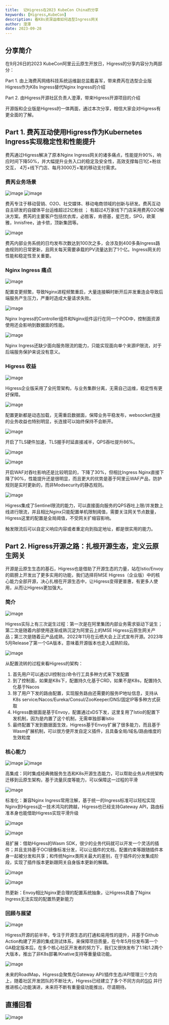 ```yaml
---
title:  记Higress在2023 KubeCon China的分享
keywords: [Higress,KubeCon]
description: 看K8s资深运维如何选型Ingress网关
author: 澄潭
date: 2023-09-28
---
```


## 分享简介

在9月26日的2023 KubeCon阿里云云原生开放日，Higress的分享内容分为两部分：

Part 1. 由上海费芮网络科技系统运维副总监戴喜军，带来费芮在选型企业版Higress作为K8s Ingress替代Nginx Ingress的介绍

Part 2. 由Higress开源社区负责人澄潭，带来Higress开源项目的介绍

开源版和企业版是Higress的一体两面，通过本次分享，相信大家会对Higress有更全面的了解。

## Part 1. 费芮互动使用Higress作为Kubernetes Ingress实现稳定性和性能提升

费芮通过Higress解决了原本Nginx Ingress网关的诸多痛点，性能提升90%，响应时间下降50%，并大幅提升业务入口的稳定及安全性，高效支撑每日1亿+粉丝交互， 4万+线下门店、每月3000万+笔的移动支付需求。

### 费芮业务场景

![image](https://github.com/higress-group/higress-group.github.io/assets/6763318/0d4f761d-1471-49b6-a03c-38b11304262d)
![image](https://github.com/higress-group/higress-group.github.io/assets/6763318/dba8ae2a-93c8-4368-af3d-739f97090d39)

费芮专注于移动营销、O2O、社交媒体、移动电商领域的创新与研发。费芮互动自主研发的自媒体平台运维超过2亿粉丝 ； 有超过4万家线下门店采用费芮O2O解决方案。费芮的主要客户包括优衣库，必胜客，肯德基，星巴克，SPG，欧莱雅，Innisfree，迪卡侬，顶新集团等。

![image](https://github.com/higress-group/higress-group.github.io/assets/6763318/61791bae-b40c-4b90-bc4d-c23bc052911c)

费芮内部业务系统的日均发布次数达到100次之多，会涉及到400多条Ingress路由规则的日常更新，且网关每天需要承载的PV流量达到了1个亿。Ingress网关的性能和稳定性至关重要。

### Nginx Ingress 痛点

![image](https://github.com/higress-group/higress-group.github.io/assets/6763318/1d8a178e-05de-4114-96b3-7d4e11240374)

配置变更频繁，导致Nginx进程频繁重启，大量连接瞬时断开后并发重连会导致后端服务产生压力，严重时造成大量请求失败。

![image](https://github.com/higress-group/higress-group.github.io/assets/6763318/52e6ff5a-7374-4fe9-b001-ff6d3ac97744)

Nginx Ingress的Controller组件和Nginx组件运行在同一个POD中，控制面资源使用还会影响到数据面的性能。

![image](https://github.com/higress-group/higress-group.github.io/assets/6763318/b09a3db4-465b-46b8-8e35-bd274388f143)

Nginx Ingress还缺少面向服务限流的能力，只能实现面向单个来源IP限流，对于后端服务保护来说没有意义。

### Higress 收益

![image](https://github.com/higress-group/higress-group.github.io/assets/6763318/48388f01-7796-4f7d-b7d1-fb7bd1522925)

Higress企业版采用了全托管架构，与业务集群分离，无需自己运维，稳定性有更好保障。

![image](https://github.com/higress-group/higress-group.github.io/assets/6763318/5e689364-fb08-4ec1-9d71-49539da561b8)

配置更新都是动态加载，无需重启数据面，保障业务平稳发布，websocket连接的业务收益也特别明显，长连接可以始终保持不会断开。

![image](https://github.com/higress-group/higress-group.github.io/assets/6763318/29ae8168-e84d-41fb-bb4f-a258c4200a7e)

开启了TLS硬件加速，TLS握手时延直接减半，QPS吞吐提升86%。

![image](https://github.com/higress-group/higress-group.github.io/assets/6763318/4ace2996-5b5a-4331-90cb-8448c65042d5)

![image](https://github.com/higress-group/higress-group.github.io/assets/6763318/8664f436-c058-42bc-82c9-7355d24592ad)

开启WAF对吞吐影响还是比较明显的，下降了30%，但相比Ingress Nginx直接下降了90%，性能提升还是很明显，而且更大的优势是基于阿里云WAF产品，防护规则是实时更新的，而非Modsecurity的静态规则。

![image](https://github.com/higress-group/higress-group.github.io/assets/6763318/10fca63d-a0bb-45a1-82ee-de115bf577e7)

Higress集成了Sentinel限流的能力，可以直接面向服务的QPS吞吐上限/并发数上线进行限流，并且相比Nginx只能配置单机限制阈值，需要关注网关节点数量，Higress这里的配置是全局阈值，不受网关扩缩容影响。

触发限流后可以自定义响应内容或者重定向到指定地址，都是很实用的能力。

## Part 2. Higress开源之路：扎根开源生态，定义云原生网关

开源是云原生生态的基石，Higress也是借助了开源生态的力量，站在Istio/Envoy的肩膀上开发出了更多实用的功能，我们选择将MSE Higress（企业版）中的核心能力全部开源，决心扎根在开源生态中，让Higress变得更普惠，有更多人使用，从而让Higress更加强大。

### 简介

![image](https://github.com/higress-group/higress-group.github.io/assets/6763318/438dcf9a-96fa-4d0d-89ed-e810746c61ab)

Higress实际上有三次诞生过程：第一次是在阿里集团内部业务需求驱动下诞生；第二次是随着内部使用逐渐成熟沉淀为阿里云上的MSE Higress云原生网关产品；第三次是随着云产品成熟，2022年11月在云栖大会上正式宣布开源。2023年5月Release了第一个GA版本，意味着开源版本也走入成熟阶段。

![image](https://github.com/higress-group/higress-group.github.io/assets/6763318/783b96cc-b628-4784-a6cf-c2cf10e11f3f)

从配置流转的过程来看Higress的架构：

1. 首先用户可以通过UI控制台/命令行工具多种方式来下发配置
2. 到了控制面，如果是K8s下，配置持久化基于CRD，如果不是K8s，配置持久化基于Nacos
3. 除了用户下发的路由配置，实现服务路由还需要的服务IP地址信息，支持从K8s service/Nacos/Eureka/Consul/ZooKeeper/DNS/固定IP等多种方式获取
4. Higress数据面是基于Envoy，配置通过xDS下发，这里复用了Istio的配置下发机制，因为是内置了这个机制，无需单独部署Istio
5. 最终配置下发到数据面生效，Higress基于Envoy扩展了很多能力，而且基于Wasm扩展机制，可以很方便开发自定义插件，且具备全局/域名/路由维度的生效粒度

### 核心能力

![image](https://github.com/higress-group/higress-group.github.io/assets/6763318/be02b599-f82f-42be-a8e5-82f69b9196b8)
![image](https://github.com/higress-group/higress-group.github.io/assets/6763318/4dc3cc2b-d6fe-4717-a53a-3e75c5f826ca)

高集成：同时集成经典微服务生态和K8s开源生态能力，可以帮助业务从传统架构迁移到云原生架构，基于流量灰度等能力，可以保障这一过程的平滑

![image](https://github.com/higress-group/higress-group.github.io/assets/6763318/87f8eacd-39b6-4a26-a7a1-b78f6a5abb4f)

标准化：兼容Nginx Ingress常用注解，基于统一的Ingress标准可以轻松实现Nginx到Higress这一技术鸿沟的跨越，Higress也已经支持Gateway API，路由标准本身也能借助Higress实现平滑升级

![image](https://github.com/higress-group/higress-group.github.io/assets/6763318/33776d12-baf3-4d09-ae42-a5cadb655bef)

![image](https://github.com/higress-group/higress-group.github.io/assets/6763318/b9e4a718-c985-4ac4-9b7b-46a427ccb987)


易扩展：借助Higress的Wasm SDK，很少的业务代码就可以开发一个灵活的插件；并且支持基于OCI镜像标准分发，可以让插件的文档，配置约束等跟随插件本身一起被分发和共享；和传统Nginx类网关最大的差别，在于插件的分发集成阶段，实现了插件版本更新跟网关自身版本更新的解耦。

![image](https://github.com/higress-group/higress-group.github.io/assets/6763318/d037bd1d-89c1-4f9c-b489-857b46de31ca)

![image](https://github.com/higress-group/higress-group.github.io/assets/6763318/65f71cee-09d9-4e7b-aa6e-bd4c9a60de83)

热更新：Envoy相比Nginx更合理的配置系统抽象，让Higress具备了Nginx Ingress无法实现的配置热更新能力

### 回顾与展望

![image](https://github.com/higress-group/higress-group.github.io/assets/6763318/f46c4d68-8e31-44bb-afc6-c02c9fccb105)

Higress开源的前半年，专注于开源生态的打通和易用性的提升，并基于Github Action构建了开源的集成测试体系，来保障项目质量，在今年5月份发布第一个GA稳定版本后，在多个核心社区开发者的努力下，我们又很快发布了1.1和1.2两个大版本，推出了非K8s部署/Knative支持等重量级功能。


![image](https://github.com/higress-group/higress-group.github.io/assets/6763318/3ba10a71-b3f0-4ede-a150-c64e0b1003c4)

未来的RoadMap，Higress会聚焦在Gateway API/插件生态/API管理三个方向上，随着社区开发团队的不断壮大，Higress已经建立了多个不同方向的[SIG](https://github.com/alibaba/higress/issues/547) 并行推进核心功能演进，未来将不断有重量级功能推出，尽请期待。


## 直播回看

![image](https://github.com/higress-group/higress-group.github.io/assets/6763318/3535c8dd-4588-472b-99f6-1ecd111d55cc)








